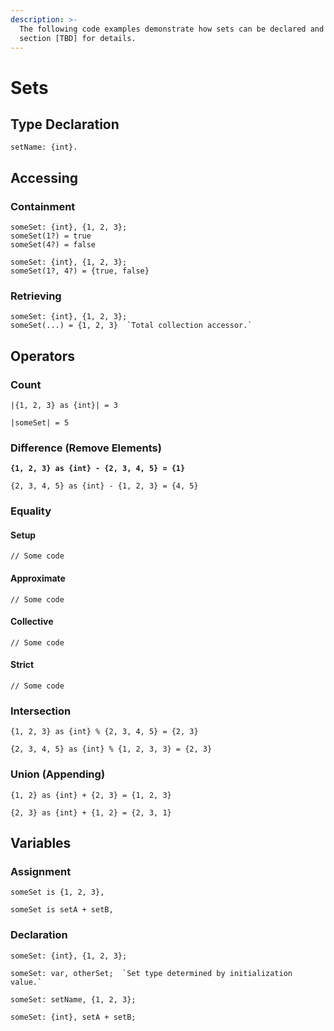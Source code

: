 ```yaml
---
description: >-
  The following code examples demonstrate how sets can be declared and used. See
  section [TBD] for details.
---
```


# Sets

## Type Declaration

```
setName: {int}.
```

## Accessing

### Containment

```
someSet: {int}, {1, 2, 3};
someSet(1?) = true
someSet(4?) = false
```

```
someSet: {int}, {1, 2, 3};
someSet(1?, 4?) = {true, false}
```

### Retrieving

```
someSet: {int}, {1, 2, 3};
someSet(...) = {1, 2, 3}  `Total collection accessor.`
```

## Operators

### Count

```
|{1, 2, 3} as {int}| = 3
```

```
|someSet| = 5
```

### Difference (Remove Elements)

<pre><code><strong>{1, 2, 3} as {int} - {2, 3, 4, 5} = {1}
</strong></code></pre>

```
{2, 3, 4, 5} as {int} - {1, 2, 3} = {4, 5}
```

### Equality

#### Setup

```
// Some code
```

#### Approximate

```
// Some code
```

#### Collective

```
// Some code
```

#### Strict

```
// Some code
```

### Intersection

```
{1, 2, 3} as {int} % {2, 3, 4, 5} = {2, 3}
```

```
{2, 3, 4, 5} as {int} % {1, 2, 3, 3} = {2, 3}
```

### Union (Appending)

```
{1, 2} as {int} + {2, 3} = {1, 2, 3}
```

```
{2, 3} as {int} + {1, 2} = {2, 3, 1}
```

## Variables

### Assignment

```
someSet is {1, 2, 3},
```

```
someSet is setA + setB,
```

### Declaration

```
someSet: {int}, {1, 2, 3};
```

```
someSet: var, otherSet;  `Set type determined by initialization value.`
```

```
someSet: setName, {1, 2, 3};
```

```
someSet: {int}, setA + setB;
```
